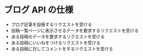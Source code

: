 # ブログ API の仕様

- プログ記事を投稿するリクエストを受ける
- 投稿一覧ページに表示させるデータを要求するリクエストを受ける
- ある投稿のデータを要求するリクエストを受ける
- ある投稿にいいねをつけるリクエストを受ける
- ある投稿に対してコメントをするリクエストを受ける

